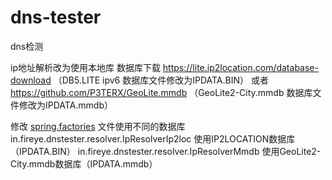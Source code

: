 # dns-tester
dns检测

ip地址解析改为使用本地库
数据库下载
https://lite.ip2location.com/database-download （DB5.LITE ipv6 数据库文件修改为IPDATA.BIN）
或者
https://github.com/P3TERX/GeoLite.mmdb （GeoLite2-City.mmdb 数据库文件修改为IPDATA.mmdb）

修改 [spring.factories](src/main/resources/META-INF/spring.factories) 文件使用不同的数据库
in.fireye.dnstester.resolver.IpResolverIp2loc 使用IP2LOCATION数据库（IPDATA.BIN）
in.fireye.dnstester.resolver.IpResolverMmdb 使用GeoLite2-City.mmdb数据库（IPDATA.mmdb）

